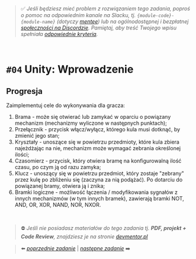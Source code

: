 > :white_check_mark: *Jeśli będziesz mieć problem z rozwiązaniem tego zadania, poproś o pomoc na odpowiednim kanale na Slacku, tj. `{module-code}-{module-name}` (dotyczy [mentee](https://devmentor.pl/mentoring-javascript/)) lub na ogólnodostępnej i bezpłatnej [społeczności na Discordzie](https://devmentor.pl/discord). Pamiętaj, aby treść Twojego wpisu spełniała [odpowiednie kryteria](https://devmentor.pl/jak-prosic-o-pomoc/).*

&nbsp;

# `#04` Unity: Wprowadzenie

## Progresja
Zaimplementuj cele do wykonywania dla gracza:
1. Brama - może się otwierać lub zamykać w oparciu o powiązany mechanizm (mechanizmy wyliczone w następnych punktach);
2. Przełącznik - przycisk włącz/wyłącz, którego kula musi dotknąć, by zmienić jego stan;
3. Kryształy - unoszące się w powietrzu przedmioty, które kula zbiera najeżdżając na nie, mechanizm może wymagać zebrania określonej ilości;
4. Czasomierz - przycisk, który otwiera bramę na konfigurowalną ilość czasu, po czym ją od razu zamyka;
5. Klucz - unoszący się w powietrzu przedmiot, który zostaje "zebrany" przez kulę po zbliżeniu się (zaczyna za nią podążać). Po dotarciu do powiązanej bramy, otwiera ją i znika;
6. Bramki logiczne - możliwość łączenia / modyfikowania sygnałów z innych mechanizmów (w tym innych bramek), zawierają bramki NOT, AND, OR, XOR, NAND, NOR, NXOR.

&nbsp;

> :no_entry: *Jeśli nie posiadasz materiałów do tego zadania tj. **PDF, projekt + Code Review**, znajdziesz je na stronie [devmentor.pl](https://devmentor.pl/workshop-{module-name})*

> :arrow_left: [*poprzednie zadanie*](./../03) | [*następne zadanie*](./../05) :arrow_right:
